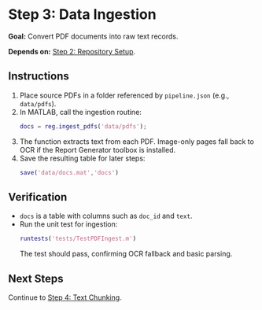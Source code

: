 # Step 3: Data Ingestion

**Goal:** Convert PDF documents into raw text records.

**Depends on:** [Step 2: Repository Setup](step02_repository_setup.md).

## Instructions
1. Place source PDFs in a folder referenced by `pipeline.json` (e.g., `data/pdfs`).
2. In MATLAB, call the ingestion routine:
   ```matlab
   docs = reg.ingest_pdfs('data/pdfs');
   ```
3. The function extracts text from each PDF. Image-only pages fall back to OCR if the Report Generator toolbox is installed.
4. Save the resulting table for later steps:
   ```matlab
   save('data/docs.mat','docs')
   ```

## Verification
- `docs` is a table with columns such as `doc_id` and `text`.
- Run the unit test for ingestion:
  ```matlab
  runtests('tests/TestPDFIngest.m')
  ```
  The test should pass, confirming OCR fallback and basic parsing.

## Next Steps
Continue to [Step 4: Text Chunking](step04_text_chunking.md).

